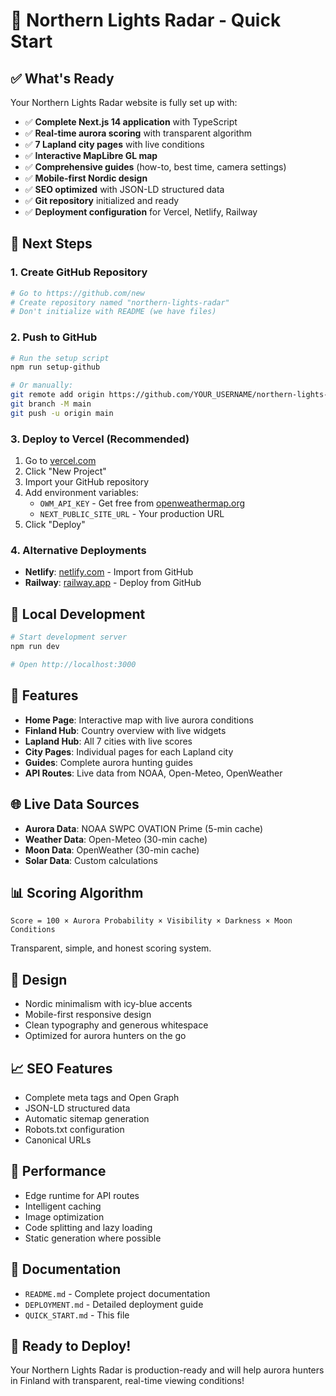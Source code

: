 # 🚀 Northern Lights Radar - Quick Start

## ✅ What's Ready

Your Northern Lights Radar website is fully set up with:

- ✅ **Complete Next.js 14 application** with TypeScript
- ✅ **Real-time aurora scoring** with transparent algorithm
- ✅ **7 Lapland city pages** with live conditions
- ✅ **Interactive MapLibre GL map**
- ✅ **Comprehensive guides** (how-to, best time, camera settings)
- ✅ **Mobile-first Nordic design**
- ✅ **SEO optimized** with JSON-LD structured data
- ✅ **Git repository** initialized and ready
- ✅ **Deployment configuration** for Vercel, Netlify, Railway

## 🎯 Next Steps

### 1. Create GitHub Repository
```bash
# Go to https://github.com/new
# Create repository named "northern-lights-radar"
# Don't initialize with README (we have files)
```

### 2. Push to GitHub
```bash
# Run the setup script
npm run setup-github

# Or manually:
git remote add origin https://github.com/YOUR_USERNAME/northern-lights-radar.git
git branch -M main
git push -u origin main
```

### 3. Deploy to Vercel (Recommended)
1. Go to [vercel.com](https://vercel.com)
2. Click "New Project"
3. Import your GitHub repository
4. Add environment variables:
   - `OWM_API_KEY` - Get free from [openweathermap.org](https://openweathermap.org/api)
   - `NEXT_PUBLIC_SITE_URL` - Your production URL
5. Click "Deploy"

### 4. Alternative Deployments
- **Netlify**: [netlify.com](https://netlify.com) - Import from GitHub
- **Railway**: [railway.app](https://railway.app) - Deploy from GitHub

## 🔧 Local Development

```bash
# Start development server
npm run dev

# Open http://localhost:3000
```

## 📱 Features

- **Home Page**: Interactive map with live aurora conditions
- **Finland Hub**: Country overview with live widgets
- **Lapland Hub**: All 7 cities with live scores
- **City Pages**: Individual pages for each Lapland city
- **Guides**: Complete aurora hunting guides
- **API Routes**: Live data from NOAA, Open-Meteo, OpenWeather

## 🌐 Live Data Sources

- **Aurora Data**: NOAA SWPC OVATION Prime (5-min cache)
- **Weather Data**: Open-Meteo (30-min cache)
- **Moon Data**: OpenWeather (30-min cache)
- **Solar Data**: Custom calculations

## 📊 Scoring Algorithm

```
Score = 100 × Aurora Probability × Visibility × Darkness × Moon Conditions
```

Transparent, simple, and honest scoring system.

## 🎨 Design

- Nordic minimalism with icy-blue accents
- Mobile-first responsive design
- Clean typography and generous whitespace
- Optimized for aurora hunters on the go

## 📈 SEO Features

- Complete meta tags and Open Graph
- JSON-LD structured data
- Automatic sitemap generation
- Robots.txt configuration
- Canonical URLs

## 🚀 Performance

- Edge runtime for API routes
- Intelligent caching
- Image optimization
- Code splitting and lazy loading
- Static generation where possible

## 📖 Documentation

- `README.md` - Complete project documentation
- `DEPLOYMENT.md` - Detailed deployment guide
- `QUICK_START.md` - This file

## 🎉 Ready to Deploy!

Your Northern Lights Radar is production-ready and will help aurora hunters in Finland with transparent, real-time viewing conditions!



